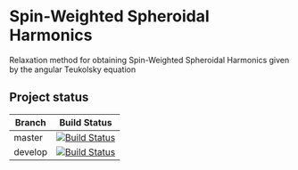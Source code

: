 # Spin-Weighted Spheroidal Harmonics 

Relaxation method for obtaining Spin-Weighted Spheroidal Harmonics given by the angular Teukolsky equation

## Project status

Branch | Build Status
-------|-------------
master | [![Build Status](https://travis-ci.com/jose-a-sa/swsh-c.svg?token=k7pEoyRyAsfikyVT4s3G&branch=master)](https://travis-ci.com/jose-a-sa/swsh-c)
develop | [![Build Status](https://travis-ci.com/jose-a-sa/swsh-c.svg?token=k7pEoyRyAsfikyVT4s3G&branch=develop)](https://travis-ci.com/jose-a-sa/swsh-c)